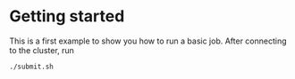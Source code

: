 # Getting started

This is a first example to show you how to run a basic job. After connecting
to the cluster, run

```
./submit.sh
```
